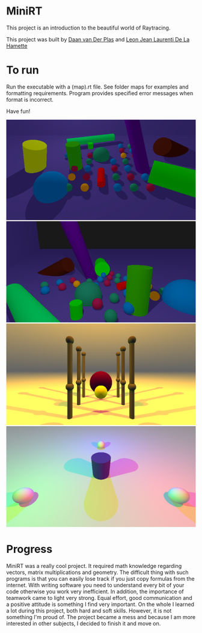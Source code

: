 # MiniRT
This project is an introduction to the beautiful world of Raytracing.

This project was built by [Daan van Der Plas](https://github.com/Daanvdplas) and [Leon Jean Laurenti De La Hamette](https://github.com/W2Codam)
# To run

Run the executable with a (map).rt file. See folder maps for examples and formatting requirements. Program provides specified error messages when format is incorrect.

Have fun!

![1. MiniRT](/png/1.png)
![2. MiniRT](/png/2.png)
![3. MiniRT](/png/3.png)
![4. MiniRT](/png/4.png)

# Progress

MiniRT was a really cool project. It required math knowledge regarding vectors, matrix multiplications and geometry. The difficult thing with such programs is that you can easily lose track if you just copy formulas from the internet. With writing software you need to understand every bit of your code otherwise you work very inefficient. In addition, the importance of teamwork came to light very strong. Equal effort, good communication and a positive attitude is something I find very important. On the whole I learned a lot during this project, both hard and soft skills. However, it is not something I'm proud of. The project became a mess and because I am more interested in other subjects, I decided to finish it and move on.
